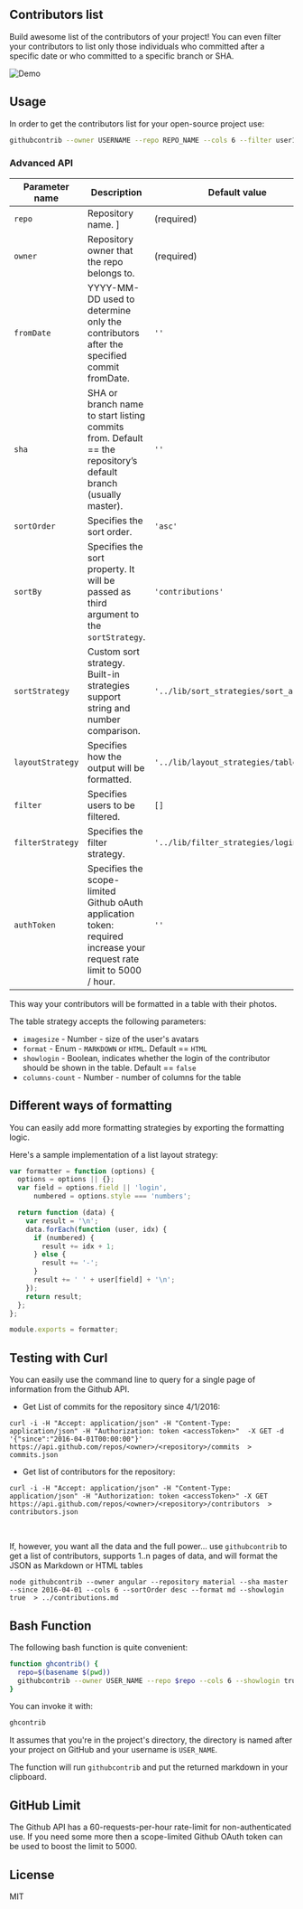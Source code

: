 ## Contributors list

Build awesome list of the contributors of your project! You can even filter your contributors to list only those individuals who committed after a specific date or who committed to a specific branch or SHA.

![Demo](https://raw.githubusercontent.com/mgechev/github-contributors-list/master/assets/demo.png)

## Usage

In order to get the contributors list for your open-source project use:

```bash
githubcontrib --owner USERNAME --repo REPO_NAME --cols 6 --filter user1,user2,user3 | pbcopy
```

### Advanced API

| **Parameter name** | **Description**                                                   | **Default value**                      | **Sample value**                    |
|--------------------|-------------------------------------------------------------------|----------------------------------------|-------------------------------------|
| `repo`             | Repository name. ]                                                                      | (required)                                   | `--repo angular-material`              |
| `owner`             | Repository owner that the repo belongs to.                                                          | (required)                                  | `--owner angular`                    |
| `fromDate`   | YYYY-MM-DD used to determine only the contributors after the specified commit fromDate.                                                          | `''`  | `--fromDate 2016-04-01` |
| `sha`   | SHA or branch name to start listing commits from. Default == the repository’s default branch (usually master).                                                          | `''`  | `--sha e58f3629e` |
| `sortOrder`        | Specifies the sort order.                                                               | `'asc'`                                | `--sortOrder desc`                  |
| `sortBy`           | Specifies the sort property. It will be passed as third argument to the `sortStrategy`. | `'contributions'`                      | `--sortBy login`                    |
| `sortStrategy`     | Custom sort strategy. Built-in strategies support string and number comparison.         | `'../lib/sort_strategies/sort_asc.js'` | `--sortStrategy custom_sort.js`     |
| `layoutStrategy`   | Specifies how the output will be formatted.                                             | `'../lib/layout_strategies/table.js'`  | `--layoutStrategy custom_layout.js` |
| `filter`           | Specifies users to be filtered.                                                         | `[]`                                   | `--filter userlogin1,userlogin2`    |
| `filterStrategy`   | Specifies the filter strategy.                                                          | `'../lib/filter_strategies/login.js'`  | `--filterStrategy custom_filter.js` |
| `authToken`   | Specifies the scope-limited Github oAuth application token: required increase your request rate limit to 5000 / hour.                                                          | `''`  | `--authToken 0da9a3f98dff9a61a0222fd5db201221c5b129f8` |

This way your contributors will be formatted in a table with their photos.

The table strategy accepts the following parameters:

- `imagesize` - Number - size of the user's avatars
- `format` - Enum - `MARKDOWN` or `HTML`. Default == `HTML`
- `showlogin` - Boolean, indicates whether the login of the contributor should be shown in the table. Default == `false`
- `columns-count` - Number - number of columns for the table

## Different ways of formatting

You can easily add more formatting strategies by exporting the formatting logic.

Here's a sample implementation of a list layout strategy:

```js
var formatter = function (options) {
  options = options || {};
  var field = options.field || 'login',
      numbered = options.style === 'numbers';

  return function (data) {
    var result = '\n';
    data.forEach(function (user, idx) {
      if (numbered) {
        result += idx + 1;
      } else {
        result += '-';
      }
      result += ' ' + user[field] + '\n';
    });
    return result;
  };
};

module.exports = formatter;
```

## Testing with Curl

You can easily use the command line to query for a single page of information from the Github API.

* Get List of commits for the repository since 4/1/2016:
```console
curl -i -H "Accept: application/json" -H "Content-Type: application/json" -H "Authorization: token <accessToken>"  -X GET -d '{"since":"2016-04-01T00:00:00"}' https://api.github.com/repos/<owner>/<repository>/commits  > commits.json
```

* Get list of contributors for the repository:
```console
curl -i -H "Accept: application/json" -H "Content-Type: application/json" -H "Authorization: token <accessToken>" -X GET https://api.github.com/repos/<owner>/<repository>/contributors  > contributors.json
```

<br/>

If, however, you want all the data and the full power... use `githubcontrib` to get a list of contributors, supports 1..n pages of data, and will format the JSON as Markdown or HTML tables

```console
node githubcontrib --owner angular --repository material --sha master --since 2016-04-01 --cols 6 --sortOrder desc --format md --showlogin true  > ../contributions.md
```

## Bash Function

The following bash function is quite convenient:

```bash
function ghcontrib() {
  repo=$(basename $(pwd))
  githubcontrib --owner USER_NAME --repo $repo --cols 6 --showlogin true --filter gitter-badger --sortOrder desc | pbcopy
}
```

You can invoke it with:

```bash
ghcontrib
```

It assumes that you're in the project's directory, the directory is named after your project on GitHub and your username is `USER_NAME`.

The function will run `githubcontrib` and put the returned markdown in your clipboard.

## GitHub Limit

The Github API has a 60-requests-per-hour rate-limit for non-authenticated use. If you need some more then a scope-limited Github OAuth token can be used to boost the limit to 5000.

## License

MIT
